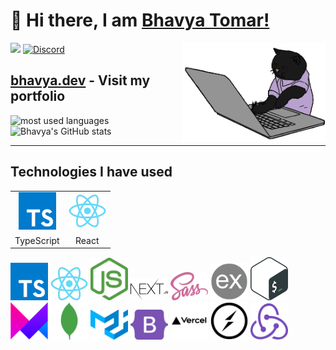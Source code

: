 # 👋 Hi there, I am <a href="https://bhavya.dev">Bhavya Tomar!</a>

![](https://komarev.com/ghpvc/?username=BhavyaCodes&style=flat-square&color=ff69b4) <a href="https://discord.gg/az7Au3ZDGW">![Discord](https://img.shields.io/discord/686069011481362462?logo=discord&style=flat-square)</a>
<img align='right' src="/.github/cat.gif" width="230" alt="coding cat">

## <a href="https://bhavya.dev">bhavya.dev</a> - Visit my portfolio

<img align="left" src="https://github-readme-stats.vercel.app/api/top-langs?username=bhavyaCodes&show_icons=true&locale=en&layout=compact&theme=radical" alt="most used languages" />

![Bhavya's GitHub stats](https://github-readme-stats.vercel.app/api?username=BhavyaCodes&show_icons=true&theme=radical&layout=compact)

---

## Technologies I have used

<table >
	<tr align="center">
		<td>
			<img src="/.github/icons/typescript.svg" width="60"/>
		</td>
		<td >
			<img src="/.github/icons/react.png" width="60"/>
		</td>
	</tr>
	<tr align="center">
		<td>TypeScript</td>
		<td>React</td>
	</tr>
</table>
<p align="left">
<img src="/.github/icons/typescript.svg" width="60"/>
<img src="/.github/icons/react.png" width="60"/>
<img src="/.github/icons/nodejs.svg" width="60"/>
<img src="/.github/icons/nextjs.svg" width="60"/>
<img src="/.github/icons/sass.svg" width="60"/>
<img src="/.github/icons/expressjs.png" width="60"/>
<img src="/.github/icons/bash.svg" width="60"/>
<img src="/.github/icons/framer.png" width="60"/>
<img src="/.github/icons/mongodb.svg" width="60"/>
<img src="/.github/icons/materialui.svg" width="60"/>
<img src="/.github/icons/bootstrap.svg" width="60"/>
<img src="/.github/icons/vercel.svg" width="60"/>
<img src="/.github/icons/socketio.svg" width="60"/>
<img src="/.github/icons/redux.svg" width="60"/>
</p>

<!--
**BhavyaCodes/BhavyaCodes** is a ✨ _special_ ✨ repository because its `README.md` (this file) appears on your GitHub profile.

Here are some ideas to get you started:

- 🔭 I’m currently working on ...
- 🌱 I’m currently learning ...
- 👯 I’m looking to collaborate on ...
- 🤔 I’m looking for help with ...
- 💬 Ask me about ...
- 📫 How to reach me: ...
- 😄 Pronouns: ...
- ⚡ Fun fact: ...
-->
